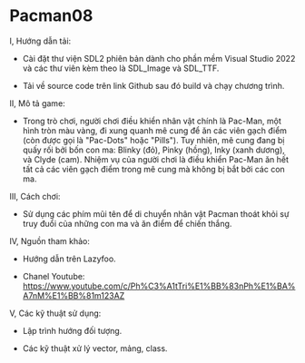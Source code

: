 # Pacman08

I, Hướng dẫn tải:

- Cài đặt thư viện SDL2 phiên bản dành cho phần mềm Visual Studio 2022 và các thư viên kèm theo là SDL_Image và SDL_TTF.

- Tải về source code trên link Github sau đó build và chạy chương trình.
  
II, Mô tả game:

- Trong trò chơi, người chơi điều khiển nhân vật chính là Pac-Man, một hình tròn màu vàng, đi xung quanh mê cung để ăn các viên gạch điểm (còn được gọi là "Pac-Dots" hoặc "Pills"). Tuy nhiên, mê cung đang bị quấy rối bởi bốn con ma: Blinky (đỏ), Pinky (hồng), Inky (xanh dương), và Clyde (cam). Nhiệm vụ của người chơi là điều khiển Pac-Man ăn hết tất cả các viên gạch điểm trong mê cung mà không bị bắt bởi các con ma.

III, Cách chơi:

- Sử dụng các phím mũi tên để di chuyển nhân vật Pacman thoát khỏi sự truy đuổi của những con ma và ăn điểm để chiến thắng.

IV, Nguồn tham khảo:

- Hướng dẫn trên Lazyfoo.
  
- Chanel Youtube: https://www.youtube.com/c/Ph%C3%A1tTri%E1%BB%83nPh%E1%BA%A7nM%E1%BB%81m123AZ
  
V, Các kỹ thuật sử dụng:

- Lập trình hướng đối tượng.

- Các kỹ thuật xử lý vector, mảng, class.
